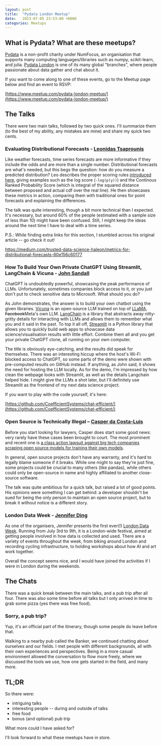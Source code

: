 ```yaml
---
layout: post
title:  "Pydata London Meetup"
date:   2023-07-05 23:53:00 +0000
categories: Meetups
---
```


## What is Pydata? What are these meetups?

[Pydata](https://pydata.org/) is a non-profit charity under NumFocus, an organisation that supports many computing languages/libraries such as numpy, scikit-learn, and julia. [Pydata London](https://london.pydata.org/) is one of its many global "branches", where people passionate about data gather and chat about it.

If you want to come along to one of these events, go to the Meetup page below and find an event to RSVP:

[https://www.meetup.com/pydata-london-meetup/](https://www.meetup.com/pydata-london-meetup/)

## The Talks

There were two main talks, followed by two quick ones. I'll summarize them (to the best of my ability, any mistakes are mine) and share my quick two cents.

### Evaluating Distributional Forecasts - [Leonidas Tsaprounis](https://www.linkedin.com/in/leonidas-tsaprounis-302ba882/?originalSubdomain=uk)

Like weather forecasts, time series forecasts are more informative if they include the odds and are more than a single number. Distributional forecasts are what's needed, but this begs the question: how do you measure a predicted distribution? Leo describes the proper scoring rules [introduced here](https://sites.stat.washington.edu/raftery/Research/PDF/Gneiting2007jasa.pdf), giving examples such as the log score (`-log(p(y))`) and the Continous Ranked Probability Score (which is integral of the squared distance between proposed and actual cdf over the real line). He then showcases these metrics in action, comparing them with traditional ones for point forecasts and explaining the differences.

The talk was quite interesting, though a bit more technical than I expected. It's necessary, but around 60% of the people (estimated with a sample size of less than 10) might have been confused. Still, I might keep the ideas around the next time I have to deal with a time series.

P.S.: While finding extra links for this section, I stumbled across his original article -- go check it out!

https://medium.com/trusted-data-science-haleon/metrics-for-distributional-forecasts-60e156c60177

### How To Build Your Own Private ChatGPT Using Streamlit, LangChain & Vicuna - [John Sandall](https://twitter.com/john_sandall)

ChatGPT is undoubtedly powerful, showcasing the peak performance of LLMs. Unfortunately, sometimes companies block access to it, or you just don't put to check sensitive data to Microsoft. What should you do?

As John demonstrates, the answer is to build your own chatbot using the given libraries. [Vicuna](https://huggingface.co/lmsys/vicuna-13b-delta-v1.1) is an open-source LLM trained on top of [LLaMA](https://ai.facebook.com/blog/large-language-model-llama-meta-ai/), ~~Facebook~~Meta's own LLM. [LangChain](https://python.langchain.com/docs/get_started/introduction.html) is a library that abstracts away nitty-gritty details for interacting with LLMs and allows them to remember what you and it said in the past. To top it all off, [Streamlit](https://streamlit.io/) is a Python library that allows you to quickly build web apps to showcase data science/visualisation results with little effort. Combine them all and you get your private ChatGPT clone, all running on your own computer.

The title is obviously eye-catching, and the results did speak for themselves. There was an interesting hiccup where the host's Wi-Fi blocked access to ChatGPT, so some parts of the demo were shown with pre-computed results on GitHub instead. If anything, as John said, it shows the need for hosting the LLM locally. As for the demo, I'm impressed by how clean the webpage looks with Streamlit, as well as the details Langchain helped hide. I might give the LLMs a shot later, but I'll definitely use Streamlit as the frontend of my next data science project.

If you want to play with the code yourself, it's here:

[https://github.com/CoefficientSystems/chat-efficient/](https://github.com/CoefficientSystems/chat-efficient/)

### Open Source is Technically Illegal – [Casper da Costa-Luis](https://github.com/casperdcl)

Before you start looking for lawyers, Casper does start some good news: very rarely have these cases been brought to court. The most prominent and recent one is [a class action lawsuit against big tech companies scraping open source models for training their own models](https://www.theverge.com/2023/1/28/23575919/microsoft-openai-github-dismiss-copilot-ai-copyright-lawsuit).

In general, open source projects don't have any warranty, and it's hard to legally blame someone if it breaks. While one might to say they're just fine, some projects could be crucial to many others (like pandas), while others could only be open-source in name and highly affiliated to another close-source software.

The talk was quite ambitious for a quick talk, but raised a lot of good points. His opinions were something I can get behind: a developer shouldn't be sued for being the only person to maintain an open source project, but to break it without notice is a different story.

<!-- I originally wanted to put in "haha left-pad broke everything funny", but realised npm and a certain message app called Kik were at fault as well -->

### London Data Week - [Jennifer Ding](https://jending.com/)

As one of the organisers, Jennifer presents the first ever(!) [London Data Week](https://www.londondataweek.org/). Running from July 3rd to 9th, it is a London-wide festival, aimed at getting people involved in how data is collected and used. There are a variety of events throughout the week, from biking around London and recording cycling infrastructure, to holding workshops about how AI and art work together.

Overall the concept seems nice, and I would have joined the activities if I were in London during the weekends.

## The Chats

There was a quick break between the main talks, and a pub trip after all four. There was also some time before all talks but I only arrived in time to grab some pizza (yes there was free food).

### Sorry, a pub trip?

Yup, it's an official part of the itinerary, though some people do leave before that.

Walking to a nearby pub called the Banker, we continued chatting about ourselves and our fields. I met people with different backgrounds, all with their own experiences and perspectives. Being in a more casual environment allowed the conversation to flow more freely, where we discussed the tools we use, how one gets started in the field, and many more.

## TL;DR

So there were:

-   intriguing talks
-   interesting people -- during and outside of talks
-   free food
-   bonus (and optional) pub trip

What more could I have asked for?

I'll look forward to what these meetups have in store.
